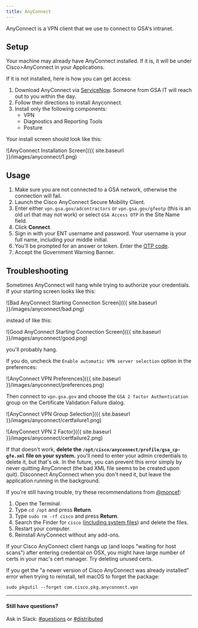 ```yaml
---
title: AnyConnect
---
```


AnyConnect is a VPN client that we use to connect to GSA's intranet.

## Setup

Your machine may already have AnyConnect installed. If it is, it will be under Cisco>AnyConnect in your Applications.

If it is not installed, here is how you can get access:

1. Download AnyConnect via [ServiceNow](https://gsa.service-now.com/sp?id=sc_cat_item&sys_id=1bfdfdca78d3a400ce3ddff91a64940b&sysparm_category=b628125b7cec0100a6e757fe35f45fb8). Someone from GSA IT will reach out to you within the day.
2. Follow their directions to install Anyconnect.
3. Install only the following components:
      * VPN
      * Diagnostics and Reporting Tools
      * Posture

Your install screen should look like this:

![AnyConnect Installation Screen]({{ site.baseurl }}/images/anyconnect/1.png)

## Usage

1. Make sure you are not connected to a GSA network, otherwise the connection will fail.
2. Launch the Cisco AnyConnect Secure Mobility Client.
3. Enter either `vpn.gsa.gov/adcontractors` or `vpn.gsa.gov/gfeotp` (this is an old url that may not work) or select `GSA Access OTP` in the Site Name field.
4. Click **Connect**.
5. Sign in with your ENT username and password. Your username is your full name, including your middle initial.
6. You'll be prompted for an answer or token. Enter the [OTP code](/distributed#otp).
7. Accept the Government Warning Banner.

## Troubleshooting

Sometimes AnyConnect will hang while trying to authorize your credentials. If your starting screen looks like this:

 ![Bad AnyConnect Starting Connection Screen]({{ site.baseurl }}/images/anyconnect/bad.png)

 instead of like this:

 ![Good AnyConnect Starting Connection Screen]({{ site.baseurl }}/images/anyconnect/good.png)

 you'll probably hang.

 If you do, uncheck the `Enable automatic VPN server selection` option in the preferences:

 ![AnyConnect VPN Preferences]({{ site.baseurl }}/images/anyconnect/preferences.png)

Then connect to `vpn.gsa.gov` and choose the `GSA 2 factor Authentication` group on the Certificate Validation Failure dialog.

 ![AnyConnect VPN Group Selection]({{ site.baseurl }}/images/anyconnect/certfailure1.png)

 ![AnyConnect VPN 2 Factor]({{ site.baseurl }}/images/anyconnect/certfailure2.png)

 If that doesn't work, **delete the `/opt/cisco/anyconnect/profile/gsa_cp-gfe.xml` file on your system.** you'll need to enter your admin credentials to delete it, but that's ok. In the future, you can prevent this error simply by never quitting AnyConnect (the bad XML file seems to be created upon quit). Disconnect AnyConnect when you don't need it, but leave the application running in the background.

If you're still having trouble, try these recommendations from [@moncef](https://gsa-tts.slack.com/team/moncef):

1. Open the Terminal.
2. Type `cd /opt` and press **Return**.
3. Type `sudo rm -rf cisco` and press **Return**.
4. Search the Finder for `cisco` ([including system files](https://support.apple.com/en-us/HT202121)) and delete the files.
5. Restart your computer.
6. Reinstall AnyConnect without any add-ons.

If your Cisco AnyConnect client hangs up (and loops "waiting for host scans") after entering credential on OSX, you might have large number of certs in your mac's cert manager. Try deleting unused certs.  

If you get the "a newer version of Cisco AnyConnect was already installed" error when trying to reinstall, tell macOS to forget the package:

```
sudo pkgutil --forget com.cisco.pkg.anyconnect.vpn
```

---

#### Still have questions?

Ask in Slack: [#questions](https://gsa-tts.slack.com/messages/questions/) or [#distributed](https://gsa-tts.slack.com/messages/distributed/)
